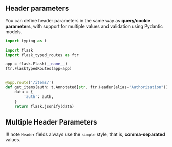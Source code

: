 ## Header parameters

You can define header parameters in the same way as **query/cookie parameters**, with support for multiple
values and validation using Pydantic models.

```python
import typing as t

import flask
import flask_typed_routes as ftr

app = flask.Flask(__name__)
ftr.FlaskTypedRoutes(app=app)


@app.route('/items/')
def get_items(auth: t.Annotated[str, ftr.Header(alias="Authorization")] = None):
    data = {
        'auth': auth,
    }
    return flask.jsonify(data)
```

## Multiple Header Parameters

!!! note
    `Header` fields always use the `simple` style, that is, **comma-separated** values.
